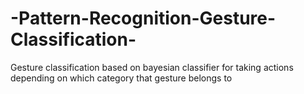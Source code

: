 # -Pattern-Recognition-Gesture-Classification-
Gesture classification based on bayesian classifier for taking actions depending on which category that gesture belongs to
